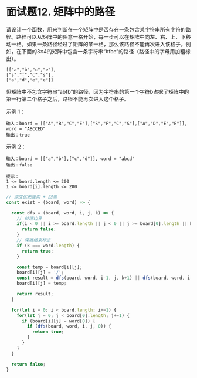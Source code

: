 # 面试题12. 矩阵中的路径
请设计一个函数，用来判断在一个矩阵中是否存在一条包含某字符串所有字符的路径。路径可以从矩阵中的任意一格开始，每一步可以在矩阵中向左、右、上、下移动一格。如果一条路径经过了矩阵的某一格，那么该路径不能再次进入该格子。例如，在下面的3×4的矩阵中包含一条字符串“bfce”的路径（路径中的字母用加粗标出）。
```
[["a","b","c","e"],
["s","f","c","s"],
["a","d","e","e"]]
```
但矩阵中不包含字符串“abfb”的路径，因为字符串的第一个字符b占据了矩阵中的第一行第二个格子之后，路径不能再次进入这个格子。

示例 1：
```
输入：board = [["A","B","C","E"],["S","F","C","S"],["A","D","E","E"]], word = "ABCCED"
输出：true
```
示例 2：
```
输入：board = [["a","b"],["c","d"]], word = "abcd"
输出：false

提示：
1 <= board.length <= 200
1 <= board[i].length <= 200
```


```js 
// 深度优先搜索 + 回溯
const exist = (board, word) => {

  const dfs = (board, word, i, j, k) => {
    // 处理边界
    if(i < 0 || i >= board.length || j < 0 || j >= board[0].length || board[i][j] !== word[k] ) {
      return false;
    }
    // 深度结束标志
    if (k === word.length) {
      return true;
    }

    const temp = board[i][j];
    board[i][j] = '/';
    const result = dfs(board, word, i-1, j, k+1) || dfs(board, word, i, j+1, k+1) || dfs(board, word, i+1, j, k+1) || dfs(board, word, i, j-1, k+1);
    board[i][j] = temp;

    return result;
  }

  for(let i = 0; i < board.length; i+=1) {
    for(let j = 0; j < board[0].length; j+=1) {
      if (board[i][j] = word[0]) {
        if (dfs(board, word, i, j, 0)) {
          return true;
        }
      }
    }
  }

  return false;
}

```
